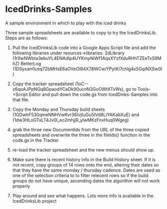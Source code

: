 # IcedDrinks-Samples
A sample environment in which to play with the iced drinks

Three sample spreadsheets are available to copy to try the IcedDrinksLib. Steps are as follows:
1. Pull the IcedDrinksLib code into a Google Apps Script file and add the following libraries under reources->libraries:
   2dLibrary (1r9wNWbta3ebuYL4ENAdIp4UYKmyNiWf1AqsXYzfXduRHhTZEeTxS9MhZ)
   BetterLog (1DSyxam1ceq72bMHsE6aOVeOl94X78WCwiYPytKi7chlg4x5GqiNXSw0l)

2. Copy the tracker spreadsheet (1oC--z6qoAJPpNGq8GpaodYCeDk90ucnN3GoOWtXTxWs), go to Tools->Script Editor and pull down the code.gs from IcedDinks-Samples into that file.

3. Copy the Monday and Thursday build sheets (1GDwhF530qmeNNHVwKvr36IvjtuGu5IVd8LiYAKabXuE) and (1dw3HLoGTxLT4Jv0l_ec2mhjjR_yIwMKzFnxHuq0Wgeg)

4. grab the three new DocumentIds from the URL of the three copied spreadsheets and overwrite the three in the fileIds() function in the code.gs in the Tracker

5. re-load the tracker spreadsheet and the new menus should show up.

6. Make sure there is recent history info in the Build History sheet. If it is not recent, copy groups of 14 rows onto the end, altering their dates so that they have the same monday / thursday cadence. Dates are used as one of the selection criteria to to filter relecent rows so if the build groups do not have unique, ascending dates the algorithm will not work properly

7. Play around and see what happens. Lots more info is available in the IcedDrinksLib project
